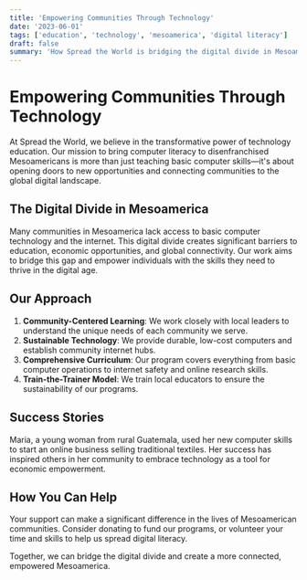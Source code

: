 ```yaml
---
title: 'Empowering Communities Through Technology'
date: '2023-06-01'
tags: ['education', 'technology', 'mesoamerica', 'digital literacy']
draft: false
summary: 'How Spread the World is bridging the digital divide in Mesoamerica'
---
```


# Empowering Communities Through Technology

At Spread the World, we believe in the transformative power of technology education. Our mission to bring computer literacy to disenfranchised Mesoamericans is more than just teaching basic computer skills—it's about opening doors to new opportunities and connecting communities to the global digital landscape.

## The Digital Divide in Mesoamerica

Many communities in Mesoamerica lack access to basic computer technology and the internet. This digital divide creates significant barriers to education, economic opportunities, and global connectivity. Our work aims to bridge this gap and empower individuals with the skills they need to thrive in the digital age.

## Our Approach

1. **Community-Centered Learning**: We work closely with local leaders to understand the unique needs of each community we serve.
2. **Sustainable Technology**: We provide durable, low-cost computers and establish community internet hubs.
3. **Comprehensive Curriculum**: Our program covers everything from basic computer operations to internet safety and online research skills.
4. **Train-the-Trainer Model**: We train local educators to ensure the sustainability of our programs.

## Success Stories

Maria, a young woman from rural Guatemala, used her new computer skills to start an online business selling traditional textiles. Her success has inspired others in her community to embrace technology as a tool for economic empowerment.

## How You Can Help

Your support can make a significant difference in the lives of Mesoamerican communities. Consider donating to fund our programs, or volunteer your time and skills to help us spread digital literacy.

Together, we can bridge the digital divide and create a more connected, empowered Mesoamerica.

